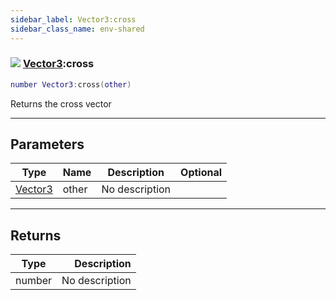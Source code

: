 ```yaml
---
sidebar_label: Vector3:cross
sidebar_class_name: env-shared
---
```


### ![](/img/wiki/shared.png) [Vector3](../vector3/README.md):cross

```lua
number Vector3:cross(other)
```

Returns the cross vector<br/>

-----------------
## Parameters

| Type   | Name | Description | Optional |
| ------ | ---- | ----------- | -------: |
| [Vector3](../vector3/README.md) | other | No description |   |

-----------------
## Returns

| Type   | Description |
| ------ | ----------: |
| number | No description |
